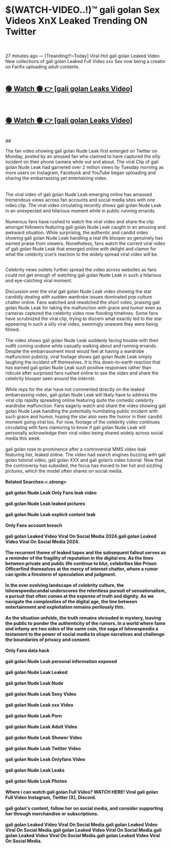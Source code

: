 

# $(WATCH-VIDEO..!)™ gali golan Sex Videos XnX Leaked Trending ON Twitter<br>
<br>

27 minutes ago — [Treanding!!!~Today] Viral Hot gali golan Leaked Video New collections of gali golan Leaked Full Video xxx Sex now being a creator on Fanfix uploading adult contents.
<br>
 <br>

##  <a href="https://clipsfans.site/?title=gali_golan&ref=git">🟢 Watch 🟢 👉 [gali golan Leaks Video]</a><br>
  <br>

##  <a href="https://clipsfans.site/?title=gali_golan&ref=git">🟢 Watch 🟢 👉 [gali golan Leaks Video]</a><br>
  <br>
  ##
  <br>

The fan video showing gali golan Nude Leak first emerged on Twitter on Monday, posted by an amused fan who claimed to have captured the silly incident on their phone camera while out and about. The viral Clip of gali golan Nude Leak had garnered over 2 million views by Tuesday morning as more users on Instagram, Facebook and YouTube began uploading and sharing the embarrassing yet entertaining video.
<br><br>
  <br>
The viral video of gali golan Nude Leak emerging online has amassed tremendous views across fan accounts and social media sites with one video clip. The viral video circulating recently shows gali golan Nude Leak in an unexpected and hilarious moment while in public running errands.
<br><br>
Numerous fans have rushed to watch the viral video and share the clip amongst followers featuring gali golan Nude Leak caught in an amusing and awkward situation. While surprising, the authentic and candid video showing gali golan Nude Leak handling a real life blooper so genuinely has earned praise from viewers. Nonetheless, fans watch the current viral video of gali golan Nude Leak that emerged online with delight and clamor for what the celebrity icon’s reaction to the widely spread viral video will be.
<br><br>

Celebrity news outlets further spread the video across websites as fans could not get enough of watching gali golan Nude Leak in such a hilarious and eye-catching viral moment.
<br><br>
Discussion over the viral gali golan Nude Leak video showing the star candidly dealing with sudden wardrobe issues dominated pop culture chatter online. Fans watched and rewatched the short video, praising gali golan Nude Leak for taking the malfunction with grace and humor even as cameras captured the celebrity video now flooding timelines. Some fans have scrutinized the viral clip, trying to discern what exactly led to the star appearing in such a silly viral video, seemingly unaware they were being filmed.
<br><br>
The video shows gali golan Nude Leak suddenly facing trouble with their outfit coming undone while casually walking about and running errands. Despite the embarrassment most would feel at having a wardrobe malfunction publicly, viral footage shows gali golan Nude Leak simply laughing the incident off themselves. It is this down-to-earth reaction that has earned gali golan Nude Leak such positive responses rather than ridicule after surprised fans rushed online to see the video and share the celebrity blooper seen around the internet.
<br><br>
While reps for the star have not commented directly on the leaked embarrassing video, gali golan Nude Leak will likely have to address the viral clip rapidly spreading online featuring quite the comedic celebrity wardrobe malfunction. Fans eagerly watch and share the video showing gali golan Nude Leak handling the potentially humiliating public incident with such grace and humor, hoping the star also sees the humor in their candid moment going viral too. For now, footage of the celebrity video continues circulating with fans clamoring to know if gali golan Nude Leak will personally acknowledge their viral video being shared widely across social media this week.
<br><br>
gali golan rose to prominence after a controversial MMS video leak featuring her, leaked online. The video had search engines buzzing with gali golan tutorial video, gali golan XXX and gali golan’s video tutorial. Now that the controversy has subsided, the focus has moved to her hot and sizzling pictures, which the model often shares on social media.
<br><br>
<strong>Related Searches:<.strong>
<br><br>
gali golan Nude Leak Only Fans leak video
<br><br>
gali golan Nude Leak leaked pictures
<br><br>
gali golan Nude Leak explicit content leak
<br><br>
Only Fans account breach
<br><br>
gali golan Leaked Video Viral On Social Media 2024.gali golan Leaked Video Viral On Social Media 2024.
<br><br>
The recurrent theme of leaked tapes and the subsequent fallout serves as a reminder of the fragility of reputation in the digital era. As the lines between private and public life continue to blur, celebrities like Prison Officerfind themselves at the mercy of internet chatter, where a rumor can ignite a firestorm of speculation and judgment.
<br><br>
In the ever evolving landscape of celebrity culture, the Ishowspeedscandal underscores the relentless pursuit of sensationalism, a pursuit that often comes at the expense of truth and dignity. As we navigate the complexities of the digital age, the line between entertainment and exploitation remains perilously thin.
<br><br>
As the situation unfolds, the truth remains shrouded in mystery, leaving the public to ponder the authenticity of the rumors. In a world where fame and infamy are two sides of the same coin, the saga of Ishowspeedis a testament to the power of social media to shape narratives and challenge the boundaries of privacy and consent.
<br><br>
Only Fans data hack
<br><br>
gali golan Nude Leak personal information exposed
<br><br>
gali golan Nude Leak Leaked
<br><br>
gali golan Nude Leak Nude
<br><br>
gali golan Nude Leak Sexy Video
<br><br>
gali golan Nude Leak xxx Video
<br><br>
gali golan Nude Leak Porn
<br><br>
gali golan Nude Leak Adult Video
<br><br>
gali golan Nude Leak Shower Video
<br><br>
gali golan Nude Leak Twitter Video
<br><br>
gali golan Nude Leak Onlyfans Video
<br><br>
gali golan Nude Leak Leaks
<br><br>
gali golan Nude Leak Photos
<br><br>
Where i can watch gali golan Full Video? WATCH HERE! Viral gali golan Full Video Instagram, Twitter (X), Discord.
<br><br>
gali golan's content, follow her on social media, and consider supporting her through merchandise or subscriptions.
<br><br>
gali golan Leaked Video Viral On Social Media.gali golan Leaked Video Viral On Social Media.gali golan Leaked Video Viral On Social Media.gali golan Leaked Video Viral On Social Media.gali golan Leaked Video Viral On Social Media.

